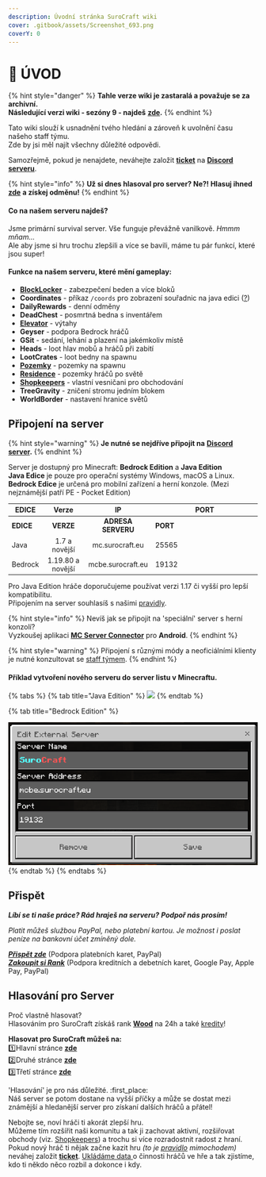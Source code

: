 ```yaml
---
description: Úvodní stránka SuroCraft wiki
cover: .gitbook/assets/Screenshot_693.png
coverY: 0
---
```


# 📘 ÚVOD

{% hint style="danger" %}
**Tahle verze wiki je zastaralá a považuje se za archivní.**\
**Následující verzi wiki - sezóny 9 - najdeš** [**zde**](http://127.0.0.1:5000/o/aZ6NOOHS7NldfEPmeRv4/s/fzLlukSVmfRk5ZZiGXZl/)**.**
{% endhint %}

Tato wiki slouží k usnadnění tvého hledání a zároveň k uvolnění času našeho staff týmu.\
Zde by jsi měl najít všechny důležité odpovědi.

Samozřejmě, pokud je nenajdete, neváhejte založit [**ticket**](t/uzitecne.md#ticket) na [**Discord serveru**](https://discord.gg/W4yguRbT34).

{% hint style="info" %}
**Už si dnes hlasoval pro server? Ne?! Hlasuj ihned** [**zde**](./#vote) **a získej odměnu!**
{% endhint %}

#### Co na našem serveru najdeš?

Jsme primární survival server. Vše funguje převážně vanilkově. _Hmmm mňam..._\
Ale aby jsme si hru trochu zlepšili a více se bavili, máme tu pár funkcí, které jsou super!

#### Funkce na našem serveru, které mění gameplay:

* [**BlockLocker**](t/blocklocker.md) - zabezpečení beden a více bloků
* **Coordinates** - příkaz `/coords` pro zobrazení souřadnic na java edici ([?](server/slovnik.md#edition))
* **DailyRewards** - denní odměny
* **DeadChest** - posmrtná bedna s inventářem
* [**Elevator**](t/elevator.md) - výtahy
* **Geyser** - podpora Bedrock hráčů
* **GSit** - sedání, lehání a plazení na jakémkoliv místě
* **Heads** - loot hlav mobů a hráčů při zabití
* **LootCrates** - loot bedny na spawnu
* [**Pozemky**](t/arm.md) - pozemky na spawnu
* [**Residence**](t/res.md) - pozemky hráčů po světě
* [**Shopkeepers**](t/shopkeepers.md) - vlastní vesničani pro obchodování
* **TreeGravity** - zničení stromu jedním blokem
* **WorldBorder** - nastavení hranice světů

## Připojení na server <a href="#connect" id="connect"></a>

{% hint style="warning" %}
**Je nutné se nejdříve připojit na** [**Discord server**](https://discord.gg/W4yguRbT34)**.**
{% endhint %}

Server je dostupný pro Minecraft: **Bedrock Edition** a **Java Edition**\
**Java Edice** je pouze pro operační systémy Windows, macOS a Linux.\
**Bedrock Edice** je určená pro mobilní zařízení a herní konzole. (Mezi nejznámější patří PE - Pocket Edition)

<table data-header-hidden><thead><tr><th>EDICE</th><th align="center">Verze</th><th align="center">IP</th><th width="200">PORT</th></tr></thead><tbody><tr><td><strong>EDICE</strong></td><td align="center"><strong>VERZE</strong></td><td align="center"><strong>ADRESA SERVERU</strong></td><td><strong>PORT</strong></td></tr><tr><td>Java</td><td align="center">1.7 a novější</td><td align="center">mc.surocraft.eu</td><td>25565</td></tr><tr><td>Bedrock</td><td align="center">1.19.80 a novější</td><td align="center">mcbe.surocraft.eu</td><td>19132</td></tr></tbody></table>

Pro Java Edition hráče doporučujeme používat verzi 1.17 či vyšší pro lepší kompatibilitu.\
Připojením na server souhlasíš s našimi [pravidly](server/rules/).

{% hint style="info" %}
Nevíš jak se připojit na 'speciální' server s herní konzolí?\
Vyzkoušej aplikaci [**MC Server Connector**](https://play.google.com/store/apps/details?id=com.smokiem.mcserverconnector) pro **Android**.
{% endhint %}

{% hint style="warning" %}
Připojení s různými módy a neoficiálními klienty je nutné konzultovat se [staff týmem](server/staff.md).
{% endhint %}

#### Příklad vytvoření nového serveru do server listu v Minecraftu.

{% tabs %}
{% tab title="Java Edition" %}
![](.gitbook/assets/Screenshot\_485.png)
{% endtab %}

{% tab title="Bedrock Edition" %}
<div align="left">

<img src=".gitbook/assets/Screenshot_492.png" alt="">

</div>
{% endtab %}
{% endtabs %}

## Přispět <a href="#donate" id="donate"></a>

_**Líbí se ti naše práce? Rád hraješ na serveru?**_ _**Podpoř nás prosím!**_

_Platit můžeš službou PayPal, nebo platební kartou._ _Je možnost i poslat peníze na bankovní účet zmíněný dole._

[_**Přispět zde**_](https://linktr.ee/surocraft) (Podpora platebních karet, PayPal)\
[_**Zakoupit si Rank**_](https://surocraft.craftingstore.net/category/275918) (Podpora kreditních a debetních karet, Google Pay, Apple Pay, PayPal)

## Hlasování pro Server <a href="#vote" id="vote"></a>

Proč vlastně hlasovat?\
Hlasováním pro SuroCraft získáš rank [**Wood**](ranks/r.md#wood) na 24h a také [kredity](server/slovnik.md#kredity)!

**Hlasovat pro SuroCraft můžeš na:**\
:one:Hlavní stránce [**zde**](http://l.surocraft.eu/vote1)\
:two:Druhé stránce [**zde**](http://l.surocraft.eu/vote2)\
:three:Třetí stránce [**zde**](http://l.surocraft.eu/vote3)

'Hlasování' je pro nás důležité. :first\_place:\
Náš server se potom dostane na vyšší příčky a může se dostat mezi známější a hledanější server pro získaní dalších hráčů a přátel!

Nebojte se, noví hráči ti akorát zlepší hru.\
Můžeme tím rozšířit naši komunitu a tak ji zachovat aktivní, rozšiřovat obchody (viz. [Shopkeepers](t/shopkeepers.md)) a trochu si více rozradostnit radost z hraní.\
Pokud nový hráč ti nějak začne kazit hru _(to je_ [_pravidlo_](server/rules/#griefing) _mimochodem)_ neváhej založit [**ticket**](t/uzitecne.md#ticket). [Ukládáme data ](server/rules/#ukladane-data-o-hracich)o činnosti hráčů ve hře a tak zjistíme, kdo ti někdo něco rozbil a dokonce i kdy.
